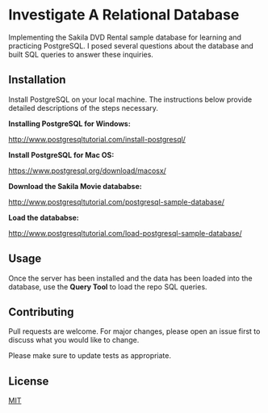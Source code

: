 # Investigate A Relational Database

Implementing the Sakila DVD Rental sample database for learning and practicing PostgreSQL.  I posed several questions about the database and built SQL queries to answer these inquiries.

## Installation

Install PostgreSQL on your local machine.  The instructions below provide detailed descriptions of the steps necessary.

**Installing PostgreSQL for Windows:**

http://www.postgresqltutorial.com/install-postgresql/

**Install PostgreSQL for Mac OS:**

https://www.postgresql.org/download/macosx/

**Download the Sakila Movie datababse:**

http://www.postgresqltutorial.com/postgresql-sample-database/

**Load the datababse:**

http://www.postgresqltutorial.com/load-postgresql-sample-database/

## Usage

Once the server has been installed and the data has been loaded into the database, use the **Query Tool** to load the repo SQL queries.

## Contributing
Pull requests are welcome. For major changes, please open an issue first to discuss what you would like to change.

Please make sure to update tests as appropriate.

## License

[MIT](https://github.com/lejimmy/investigate-a-relational-database/blob/master/LICENSE.txt)
